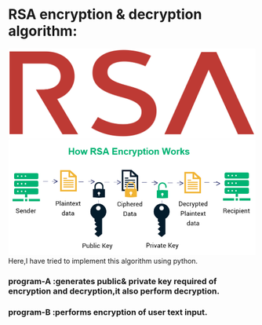 # RSA encryption & decryption algorithm:
<img src="rsa.png">
<img src="how-rsa-works.png" >
Here,I have tried to implement this algorithm using python.

<h3>program-A :generates public& private key required of encryption and decryption,it also perform decryption.</h3>
<h3>program-B :performs encryption of user text input.</h3>
